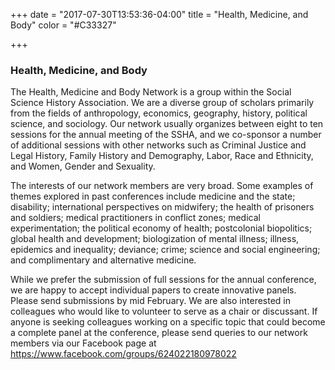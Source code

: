 +++
date = "2017-07-30T13:53:36-04:00"
title = "Health, Medicine, and Body"
color = "#C33327"

+++

### Health, Medicine, and Body

The Health, Medicine and Body Network is a group within the Social Science History Association. We are a diverse group of scholars primarily from the fields of anthropology, economics, geography, history, political science, and sociology. Our network usually organizes between eight to ten sessions for the annual meeting of the SSHA, and we co-sponsor a number of additional sessions with other networks such as Criminal Justice and Legal History, Family History and Demography, Labor, Race and Ethnicity, and Women, Gender and Sexuality.

The interests of our network members are very broad. Some examples of themes explored in past conferences include medicine and the state; disability; international perspectives on midwifery; the health of prisoners and soldiers; medical practitioners in conflict zones; medical experimentation; the political economy of health; postcolonial biopolitics; global health and development; biologization of mental illness; illness, epidemics and inequality; deviance; crime; science and social engineering; and complimentary and alternative medicine.

While we prefer the submission of full sessions for the annual conference, we are happy to accept individual papers to create innovative panels. Please send submissions by mid February. We are also interested in colleagues who would like to volunteer to serve as a chair or discussant. If anyone is seeking colleagues working on a specific topic that could become a complete panel at the conference, please send queries to our network members via our Facebook page at https://www.facebook.com/groups/624022180978022
